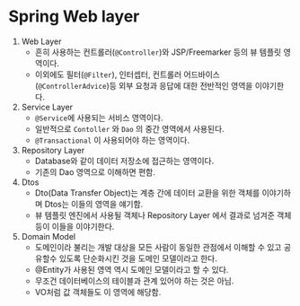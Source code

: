 # Spring Web layer

1. Web Layer
   * 흔히 사용하는 컨트롤러(`@Controller`)와 JSP/Freemarker 등의 뷰 템플릿 영역이다.
   * 이외에도 필터(`@Filter`), 인터셉터, 컨트롤러 어드바이스(`@ControllerAdvice`)등 외부 요청과 응답에 대한 전반적인 영역을 이야기한다.
2. Service Layer
   * `@Service`에 사용되는 서비스 영역이다.
   * 일반적으로 `Contoller` 와 `Dao` 의 중간 영역에서 사용된다.
   * `@Transactional` 이 사용되어야 하는 영역이다.
3. Repository Layer
   * Database와 같이 데이터 저장소에 접근하는 영역이다.
   * 기존의 Dao 영역으로 이해하면 편함.
4. Dtos
   * Dto(Data Transfer Object)는 계층 간에 데이터 교환을 위한 객체를 이야기하며 Dtos는 이들의 영역을 얘기함.
   * 뷰 템플릿 엔진에서 사용될 객체나 Repository Layer 에서 결과로 넘겨준 객체 등이 이들을 이야기한다.
5. Domain Model
   * 도메인이라 불리는 개발 대상을 모든 사람이 동일한 관점에서 이해할 수 있고 공유할수 있도록 단순화시킨 것을 도메인 모델이라고 한다.
   * @Entity가 사용된 영역 역시 도메인 모델이라고 할 수 있다.
   * 무조건 데이터베이스의 테이블과 관계 있어야 하는 것은 아님.
   * VO처럼 값 객체들도 이 영역에 해당함.
